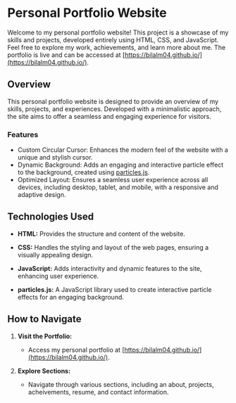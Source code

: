 # Personal Portfolio Website

Welcome to my personal portfolio website! This project is a showcase of my skills and projects, developed entirely using HTML, CSS, and JavaScript. Feel free to explore my work, achievements, and learn more about me. The portfolio is live and can be accessed at [https://bilalm04.github.io/](https://bilalm04.github.io/).

## Overview

This personal portfolio website is designed to provide an overview of my skills, projects, and experiences. Developed with a minimalistic approach, the site aims to offer a seamless and engaging experience for visitors.

### Features

- Custom Circular Cursor: Enhances the modern feel of the website with a unique and stylish cursor.
- Dynamic Background: Adds an engaging and interactive particle effect to the background, created using [particles.js](https://github.com/VincentGarreau/particles.js).
- Optimized Layout: Ensures a seamless user experience across all devices, including desktop, tablet, and mobile, with a responsive and adaptive design.

## Technologies Used

- **HTML:** Provides the structure and content of the website.

- **CSS:** Handles the styling and layout of the web pages, ensuring a visually appealing design.

- **JavaScript:** Adds interactivity and dynamic features to the site, enhancing user experience.

- **particles.js:** A JavaScript library used to create interactive particle effects for an engaging background.

## How to Navigate

1. **Visit the Portfolio:**
   - Access my personal portfolio at [https://bilalm04.github.io/](https://bilalm04.github.io/).

2. **Explore Sections:**
   - Navigate through various sections, including an about, projects, acheivements, resume, and contact information.
